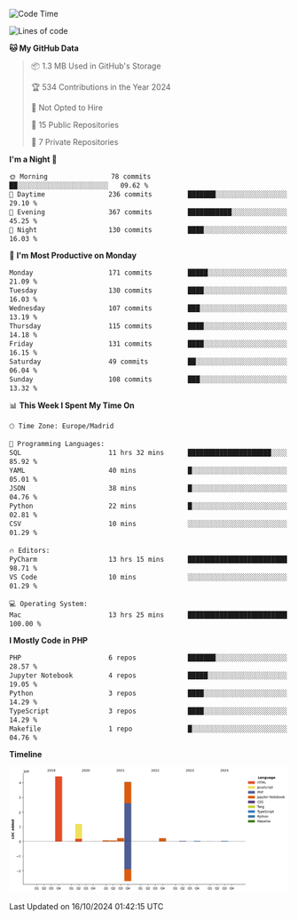 <!--START_SECTION:waka-->
![Code Time](http://img.shields.io/badge/Code%20Time-410%20hrs%2023%20mins-blue)

![Lines of code](https://img.shields.io/badge/From%20Hello%20World%20I%27ve%20Written-10.4%20million%20lines%20of%20code-blue)

**🐱 My GitHub Data** 

> 📦 1.3 MB Used in GitHub's Storage 
 > 
> 🏆 534 Contributions in the Year 2024
 > 
> 🚫 Not Opted to Hire
 > 
> 📜 15 Public Repositories 
 > 
> 🔑 7 Private Repositories 
 > 
**I'm a Night 🦉** 

```text
🌞 Morning                78 commits          ██░░░░░░░░░░░░░░░░░░░░░░░   09.62 % 
🌆 Daytime                236 commits         ███████░░░░░░░░░░░░░░░░░░   29.10 % 
🌃 Evening                367 commits         ███████████░░░░░░░░░░░░░░   45.25 % 
🌙 Night                  130 commits         ████░░░░░░░░░░░░░░░░░░░░░   16.03 % 
```
📅 **I'm Most Productive on Monday** 

```text
Monday                   171 commits         █████░░░░░░░░░░░░░░░░░░░░   21.09 % 
Tuesday                  130 commits         ████░░░░░░░░░░░░░░░░░░░░░   16.03 % 
Wednesday                107 commits         ███░░░░░░░░░░░░░░░░░░░░░░   13.19 % 
Thursday                 115 commits         ████░░░░░░░░░░░░░░░░░░░░░   14.18 % 
Friday                   131 commits         ████░░░░░░░░░░░░░░░░░░░░░   16.15 % 
Saturday                 49 commits          ██░░░░░░░░░░░░░░░░░░░░░░░   06.04 % 
Sunday                   108 commits         ███░░░░░░░░░░░░░░░░░░░░░░   13.32 % 
```


📊 **This Week I Spent My Time On** 

```text
🕑︎ Time Zone: Europe/Madrid

💬 Programming Languages: 
SQL                      11 hrs 32 mins      █████████████████████░░░░   85.92 % 
YAML                     40 mins             █░░░░░░░░░░░░░░░░░░░░░░░░   05.01 % 
JSON                     38 mins             █░░░░░░░░░░░░░░░░░░░░░░░░   04.76 % 
Python                   22 mins             █░░░░░░░░░░░░░░░░░░░░░░░░   02.81 % 
CSV                      10 mins             ░░░░░░░░░░░░░░░░░░░░░░░░░   01.29 % 

🔥 Editors: 
PyCharm                  13 hrs 15 mins      █████████████████████████   98.71 % 
VS Code                  10 mins             ░░░░░░░░░░░░░░░░░░░░░░░░░   01.29 % 

💻 Operating System: 
Mac                      13 hrs 25 mins      █████████████████████████   100.00 % 
```

**I Mostly Code in PHP** 

```text
PHP                      6 repos             ███████░░░░░░░░░░░░░░░░░░   28.57 % 
Jupyter Notebook         4 repos             █████░░░░░░░░░░░░░░░░░░░░   19.05 % 
Python                   3 repos             ████░░░░░░░░░░░░░░░░░░░░░   14.29 % 
TypeScript               3 repos             ████░░░░░░░░░░░░░░░░░░░░░   14.29 % 
Makefile                 1 repo              █░░░░░░░░░░░░░░░░░░░░░░░░   04.76 % 
```



**Timeline**

![Lines of Code chart](https://raw.githubusercontent.com/danisoronellas/danisoronellas/main/assets/bar_graph.png)


 Last Updated on 16/10/2024 01:42:15 UTC
<!--END_SECTION:waka-->
